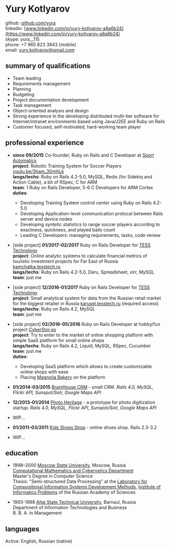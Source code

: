 # Yury Kotlyarov

github: [github.com/yura](http://github.com/yura)  
linkedin: [www.linkedin.com/in/yury-kotlyarov-a8a6b24](https://www.linkedin.com/in/yury-kotlyarov-a8a6b24)  
skype: yura__115  
phone: +7 965 823 3843 (mobile)  
email: yury.kotlyarov@gmail.com  


## summary of qualifications

* Team leading
* Requirements management
* Planning
* Budgeting
* Project documentation development
* Task management
* Object-oriented analysis and design
* Strong experience in the developing distributed multi-tier software for Internet/intranet environments based using Java/J2EE and Ruby on Rails
* Customer focused, self-motivated, hard-working team player


## professional experience

* __since 09/2015__ Co-founder, Ruby on Rails and C Developer at [Sport Automatics](http://footbot.eu)  
  __project__: Robotic Training System for Soccer Players [youtu.be/3ham_3GmhLk](https://youtu.be/3ham_3GmhLk)  
  __langs/techs__: Ruby on Rails 4.2-5.0, MySQL, Redis (for Sidekiq and Action Cable), a bit of RSpec, C for ARM  
  __team__: 1 Ruby on Rails Developer, 5-6 C Developers for ARM Cortex  
  __duties__: 
    * Developing Training System control center using Ruby on Rails 4.2-5.0
    * Developing Application-level communication protocal between Rails server and device nodes
    * Developing syntetic statistics to range soccer players according to exactness, quickness, and played balls count
    * Leading C Developers: managing requirements, tasks, code review

* [side project] __01/2017-02/2017__ Ruby on Rails Developer for [TESS Technology](http://tesstech.ru/)  
  __project__: Online analytic systems to calculate financial metrics of touristic investment projects for Far East of Russia [kamchatka.tesstech.ru](http://kamchatka.tesstech.ru)  
  __langs/techs__: Ruby on Rails 4.2-5.0, Daru, Spreadsheet, xirr, MySQL  
  __team__: just me  

* [side project] __12/2016-01/2017__ Ruby on Rails Developer for [TESS Technology](http://tesstech.ru/)  
  __project__: Small analytical system for data from the Russian retail market for the biggest retailer in Russia [karusel.tesstech.ru](http://karusel.tesstech.ru) (required access)  
  __langs/techs__: Ruby on Rails 4.2, MySQL  
  __team__: just me  

* [side project] __02/2016-05/2016__ Ruby on Rails Developer at hobby/fun project [CyberStor.es](http://cyberstor.es)  
  __project__: Try to enter to the market of online shopping platform with simple SaaS platform for small online shops  
  __langs/techs__: Ruby on Rails 4.2, Liquid, MySQL, RSpec, Cucumber  
  __team__: just me  
  __duties__: 
    * Developing SaaS platform which allows to create customizable online shops with ease
    * Placing [Magnolia Bakery](http://magnoliabakery.ru) on the platform
    
 * __01/2014-03/2015__ [BrainHouse CRM](http://crm.brainhouse.ru) - small CRM. _Rails 4.0, MySQL, Flickr API, Sunspot/Solr, Google Maps API_
 
 * __12/2013-01/2014__ [Photo Heritage](http://ptm.brainhouse.ru) - a prototype for photo digitization startup. _Rails 4.0, MySQL, Flickr API, Sunspot/Solr, Google Maps API_
 
 * WIP...
 
 * __01/2011-03/2011__ [Kids Shoes Shop](http://www.tolkot.ru) - online shoes shop. Rails 2.3-3.2
 
 * WIP...
 

## education

* 1998–2000	[Moscow State University](http://www.msu.ru/en), Moscow, Russia  
  [Computational Mathematics and Cybernetics Department](http://cs.msu.ru/en)  
  Master's Degree in Computer Science  
  Thesis: "Semi-structured Data Processing" 
  at the [Laboratory for Compositional Information Systems Development Methods](http://synthesis.ipi.ac.ru/synthesis),
  [Institute of Informatics Problems](http://www.ipiran.ru/english/main.asp) of the Russian Academy of Sciences

* 1993-1998	[Altai State Technical University](http://www.en.altstu.ru/), Barnaul, Russia  
  Department of Information Technologies and Business  
  B. B. A. in Management  

## languages

Active: English, Russian (native)
